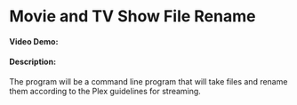 # Movie and TV Show File Rename

#### Video Demo: 

#### Description:

The program will be a command line program that will take files and rename them according to the Plex guidelines for streaming.